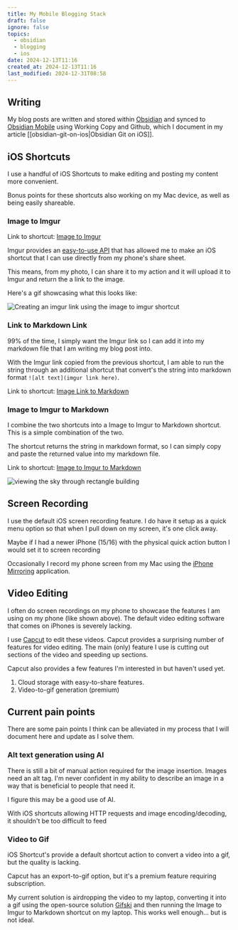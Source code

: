 ```yaml
---
title: My Mobile Blogging Stack
draft: false
ignore: false
topics:
  - obsidian
  - blogging
  - ios
date: 2024-12-13T11:16
created_at: 2024-12-13T11:16
last_modified: 2024-12-31T08:58
---
```


## Writing

My blog posts are written and stored within [Obsidian](https://obsidian.md/) and synced to [Obsidian Mobile](https://obsidian.md/mobile) using Working Copy and Github, which I document in my article [[obsidian-git-on-ios|Obsidian Git on iOS]].

## iOS Shortcuts

I use a handful of iOS Shortcuts to make editing and posting my content more convenient. 

Bonus points for these shortcuts also working on my Mac device, as well as being easily shareable.

### Image to Imgur

Link to shortcut: [Image to Imgur](https://www.icloud.com/shortcuts/29967716bf954cdaa81a5f66d9b1aaa3)

Imgur provides an [easy-to-use API](https://apidocs.imgur.com/) that has allowed me to make an iOS shortcut that I can use directly from my phone's share sheet. 

This means, from my photo, I can share it to my action and it will upload it to Imgur and return the a link to the image.

Here's a gif showcasing what this looks like:

![Creating an imgur link using the image to imgur shortcut](https://i.imgur.com/d4UHkEr.gif)

### Link to Markdown Link

99% of the time, I simply want the Imgur link so I can add it into my markdown file that I am writing my blog post into.

With the Imgur link copied from the previous shortcut, I am able to run the string through an additional shortcut that convert's the string into markdown format `![alt text](imgur link here)`.

Link to shortcut: [Image Link to Markdown](https://www.icloud.com/shortcuts/009b724a598a4931a3abdee49dd31f61)

### Image to Imgur to Markdown

I combine the two shortcuts into a Image to Imgur to Markdown shortcut. This is a simple combination of the two.

The shortcut returns the string in markdown format, so I can simply copy and paste the returned value into my markdown file.

Link to shortcut: [Image to Imgur to Markdown](https://www.icloud.com/shortcuts/ac1a413814244e48a191ad5c3aab4dd1)

![viewing the sky through rectangle building](https://i.imgur.com/G5GgecM.gif)

## Screen Recording

I use the default iOS screen recording feature. I do have it setup as a quick menu option so that when I pull down on my screen, it's one click away.

Maybe if I had a newer iPhone (15/16) with the physical quick action button I would set it to screen recording

Occasionally I record my phone screen from my Mac using the [iPhone Mirroring](https://support.apple.com/en-us/120421) application.

## Video Editing

I often do screen recordings on my phone to showcase the features I am using on my phone (like shown above). The default video editing software that comes on iPhones is severely lacking.

I use [Capcut](https://www.capcut.com/) to edit these videos. Capcut provides a surprising number of features for video editing. The main (only) feature I use is cutting out sections of the video and speeding up sections.

Capcut also provides a few features I'm interested in but haven't used yet.

1. Cloud storage with easy-to-share features.
2. Video-to-gif generation (premium)

## Current pain points

There are some pain points I think can be alleviated in my process that I will document here and update as I solve them.

### Alt text generation using AI

There is still a bit of manual action required for the image insertion. Images need an alt tag. I'm never confident in my ability to describe an image in a way that is beneficial to people that need it.

I figure this may be a good use of AI.

With iOS shortcuts allowing HTTP requests and image encoding/decoding, it shouldn't be too difficult to feed

### Video to Gif

iOS Shortcut's provide a default shortcut action to convert a video into a gif, but the quality is lacking.

Capcut has an export-to-gif option, but it's a premium feature requiring subscription.

My current solution is airdropping the video to my laptop, converting it into a gif using the open-source solution [Gifski](https://github.com/sindresorhus/Gifski) and then running the Image to Imgur to Markdown shortcut on my laptop. This works well enough... but is not ideal.